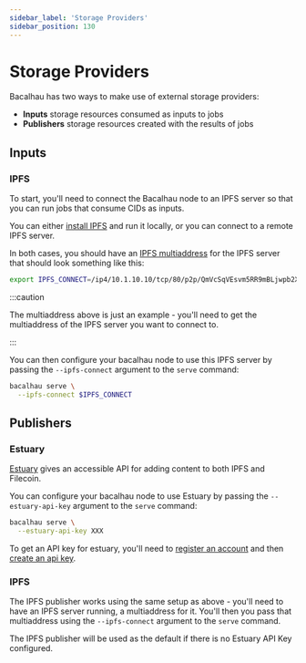 ```yaml
---
sidebar_label: 'Storage Providers'
sidebar_position: 130
---
```


# Storage Providers

Bacalhau has two ways to make use of external storage providers:

 * **Inputs** storage resources consumed as inputs to jobs
 * **Publishers** storage resources created with the results of jobs

## Inputs

### IPFS

To start, you'll need to connect the Bacalhau node to an IPFS server so that you can run jobs that consume CIDs as inputs.

You can either [install IPFS](https://docs.ipfs.tech/install/) and run it locally, or you can connect to a remote IPFS server.

In both cases, you should have an [IPFS multiaddress](https://richardschneider.github.io/net-ipfs-core/articles/multiaddress.html) for the IPFS server that should look something like this:

```bash
export IPFS_CONNECT=/ip4/10.1.10.10/tcp/80/p2p/QmVcSqVEsvm5RR9mBLjwpb2XjFVn5bPdPL69mL8PH45pPC
```

:::caution

The multiaddress above is just an example - you'll need to get the multiaddress of the IPFS server you want to connect to.

:::

You can then configure your bacalhau node to use this IPFS server by passing the `--ipfs-connect` argument to the `serve` command:

```bash
bacalhau serve \
  --ipfs-connect $IPFS_CONNECT
```

## Publishers

### Estuary

[Estuary](https://estuary.tech/) gives an accessible API for adding content to both IPFS and Filecoin.

You can configure your bacalhau node to use Estuary by passing the `--estuary-api-key` argument to the `serve` command:

```bash
bacalhau serve \
  --estuary-api-key XXX
```

To get an API key for estuary, you'll need to [register an account](https://estuary.tech/) and then [create an api key](https://estuary.tech/api-admin).

### IPFS

The IPFS publisher works using the same setup as above - you'll need to have an IPFS server running, a multiaddress for it. You'll then you pass that multiaddress using the `--ipfs-connect` argument to the `serve` command.

The IPFS publisher will be used as the default if there is no Estuary API Key configured.
